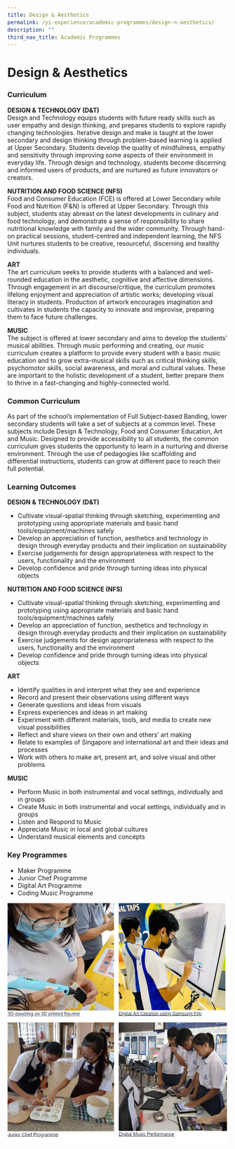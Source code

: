 ```yaml
---
title: Design & Aesthetics
permalink: /yi-experience/academic-programmes/design-n-aesthetics/
description: ""
third_nav_title: Academic Programmes
---
```

# **Design & Aesthetics**

### Curriculum

**DESIGN & TECHNOLOGY (D&T)**    
Design and Technology equips students with future ready skills such as user empathy and design thinking, and prepares students to explore rapidly changing technologies. Iterative design and make is taught at the lower secondary and design thinking through problem-based learning is applied at Upper Secondary. Students develop the quality of mindfulness, empathy and sensitivity through improving some aspects of their environment in everyday life. Through design and technology, students become discerning and informed users of products, and are nurtured as future innovators or creators.

**NUTRITION AND FOOD SCIENCE (NFS)**    
Food and Consumer Education (FCE) is offered at Lower Secondary while Food and Nutrition (F&N) is offered at Upper Secondary. Through this subject, students stay abreast on the latest developments in culinary and food technology, and demonstrate a sense of responsibility to share nutritional knowledge with family and the wider community. Through hand-on practical sessions, student-centred and independent learning, the NFS Unit nurtures students to be creative, resourceful, discerning and healthy individuals.

**ART**   
The art curriculum seeks to provide students with a balanced and well-rounded education in the aesthetic, cognitive and affective dimensions. Through engagement in art discourse/critique, the curriculum promotes lifelong enjoyment and appreciation of artistic works; developing visual literacy in students. Production of artwork encourages imagination and cultivates in students the capacity to innovate and improvise, preparing them to face future challenges.

**MUSIC**   
The subject is offered at lower secondary and aims to develop the students’ musical abilities. Through music performing and creating, our music curriculum creates a platform to provide every student with a basic music education and to grow extra-musical skills such as critical thinking skills, psychomotor skills, social awareness, and moral and cultural values. These are important to the holistic development of a student, better prepare them to thrive in a fast-changing and highly-connected world.

### Common Curriculum

As part of the school’s implementation of Full Subject-based Banding, lower secondary students will take a set of subjects at a common level. These subjects include Design & Technology, Food and Consumer Education, Art and Music. Designed to provide accessibility to all students, the common curriculum gives students the opportunity to learn in a nurturing and diverse environment. Through the use of pedagogies like scaffolding and differential instructions, students can grow at different pace to reach their full potential.

### Learning Outcomes

**DESIGN & TECHNOLOGY (D&T)**   
*   Cultivate visual-spatial thinking through sketching, experimenting and prototyping using appropriate materials and basic hand tools/equipment/machines safely
*   Develop an appreciation of function, aesthetics and technology in design through everyday products and their implication on sustainability
*   Exercise judgements for design appropriateness with respect to the users, functionality and the environment
*   Develop confidence and pride through turning ideas into physical objects

**NUTRITION AND FOOD SCIENCE (NFS)**   
*   Cultivate visual-spatial thinking through sketching, experimenting and prototyping using appropriate materials and basic hand tools/equipment/machines safely
*   Develop an appreciation of function, aesthetics and technology in design through everyday products and their implication on sustainability
*   Exercise judgements for design appropriateness with respect to the users, functionality and the environment
*   Develop confidence and pride through turning ideas into physical objects

**ART**   
*   Identify qualities in and interpret what they see and experience
*   Record and present their observations using different ways
*   Generate questions and ideas from visuals
*   Express experiences and ideas in art making
*   Experiment with different materials, tools, and media to create new visual possibilities
*   Reflect and share views on their own and others’ art making
*   Relate to examples of Singapore and international art and their ideas and processes
*   Work with others to make art, present art, and solve visual and other problems

**MUSIC**   
*   Perform Music in both instrumental and vocal settings, individually and in groups
*   Create Music in both instrumental and vocal settings, individually and in groups
*   Listen and Respond to Music
*   Appreciate Music in local and global cultures
*   Understand musical elements and concepts

### Key Programmes

*   Maker Programme
*   Junior Chef Programme
*   Digital Art Programme
*   Coding Music Programme

![](/images/C&T.jpg)